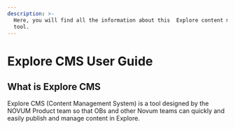 ```yaml
---
description: >-
  Here, you will find all the information about this  Explore content management
  tool.
---
```


# Explore CMS User Guide

## What is Explore CMS

Explore CMS \(Content Management System\) is a tool designed by the NOVUM Product team so that OBs and other Novum teams can quickly and easily publish and manage content in Explore.

